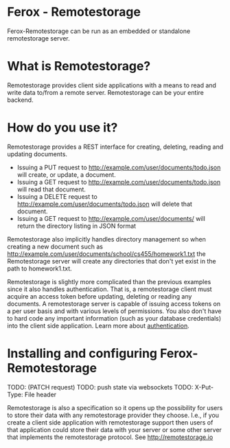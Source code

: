 # Ferox - Remotestorage

Ferox-Remotestorage can be run as an embedded or standalone remotestorage server.

# What is Remotestorage?

Remotestorage provides client side applications with a means to read and write data to/from a remote server.  Remotestorage can be your entire backend.

# How do you use it?

Remotestorage provides a REST interface for creating, deleting, reading and updating documents.

* Issuing a PUT request to http://example.com/user/documents/todo.json will create, or update, a document.
* Issuing a GET request to http://example.com/user/documents/todo.json will read that document.
* Issuing a DELETE request to http://example.com/user/documents/todo.json will delete that document.
* Issuing a GET request to http://example.com/user/documents/ will return the directory listing in JSON format

Remotestorage also implicitly handles directory management so when creating a new document such as http://example.com/user/documents/school/cs455/homework1.txt the Remotestorage server will create any directories that don't yet exist in the path to homework1.txt.


Remotestorage is slightly more complicated than the previous examples since it also handles authentication.  That is, a remotestorage client must acquire an access token before updating, deleting or reading any documents.  A remotestorage server is capable of issuing access tokens on a per user basis and with various levels of permissions.  You also don't have to hard code any important information (such as your database credentials) into the client side application.  Learn more about [authentication]().

# Installing and configuring Ferox-Remotestorage

TODO: (PATCH request)
TODO: push state via websockets
TODO: X-Put-Type: File header

Remotestorage is also a specification so it opens up the possibility for users to store their data with any remotestorage provider they choose.  I.e., if you create a client side application with remotestorage support then users of that application could store their data with your server or some other server that implements the remotestorage protocol.  See http://remotestorage.io


